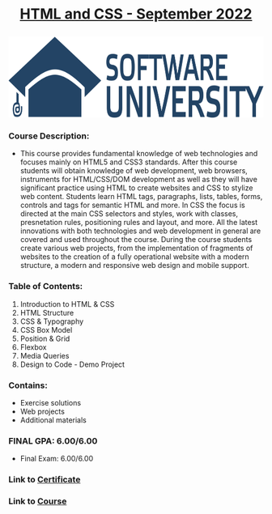 <html>
<body>

# <p align="center"><a href="https://softuni.bg/trainings/3855/html-and-css-september-2022"> HTML and CSS - September 2022 </a><p>

<a href="https://softuni.bg/">
<img src="https://raw.githubusercontent.com/mirokrastanov/Software-Engineering-SoftUni/main/miscellaneous/softuni-banner.png" alt="Trulli" width="1218" height="160">
</a>

</body>
</html>

### Course Description:
- This course provides fundamental knowledge of web technologies and focuses mainly on HTML5 and CSS3 standards. After this course students will obtain knowledge of web development, web browsers, instruments for HTML/CSS/DOM development as well as they will have significant practice using HTML to create websites and CSS to stylize web content. Students learn HTML tags, paragraphs, lists, tables, forms, controls and tags for semantic HTML and more. In CSS the focus is directed at the main CSS selectors and styles, work with classes, presnetation rules, positioning rules and layout, and more. All the latest innovations with both technologies and web development in general are covered and used throughout the course. During the course students create various web projects, from the implementation of fragments of websites to the creation of a fully operational website with a modern structure, a modern and responsive web design and mobile support.

### Table of Contents:
1. Introduction to HTML & CSS
2. HTML Structure
3. CSS & Typography
4. CSS Box Model
5. Position & Grid
6. Flexbox
7. Media Queries
8. Design to Code - Demo Project

### Contains:
- Exercise solutions
- Web projects
- Additional materials

### FINAL GPA: 6.00/6.00
- Final Exam: 6.00/6.00

### Link to <a href="https://softuni.bg/certificates/details/147196/0b77e9d1">Certificate</a>
### Link to <a href="https://softuni.bg/trainings/3855/html-and-css-september-2022">Course</a>
